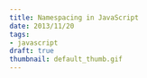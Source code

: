 ```yaml
---
title: Namespacing in JavaScript
date: 2013/11/20
tags:
- javascript
draft: true
thumbnail: default_thumb.gif
---
```

